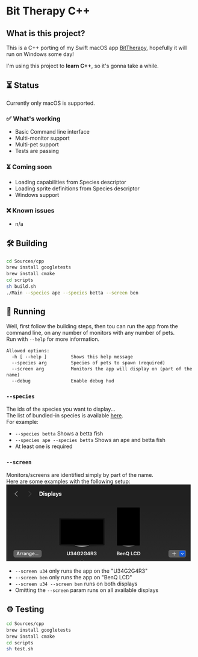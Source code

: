 # Bit Therapy C++

## What is this project?
This is a C++ porting of my Swift macOS app [BitTherapy](https://apps.apple.com/app/desktop-pets/id1575542220), hopefully it will run on Windows some day!

I'm using this project to **learn C++**, so it's gonna take a while.

## ⏳ Status

Currently only macOS is supported.

### ✅ What's working
* Basic Command line interface
* Multi-monitor support
* Multi-pet support
* Tests are passing

### ⏳ Coming soon
* Loading capabilities from Species descriptor
* Loading sprite definitions from Species descriptor
* Windows support

### ❌ Known issues
* n/a

## 🛠️ Building 
```bash
cd Sources/cpp
brew install googletests
brew install cmake
cd scripts
sh build.sh
./Main --species ape --species betta --screen ben
```

## 🚀 Running
Well, first follow the building steps, then tou can run the app from the command line, on any number of monitors with any number of pets.<br>
Run with `--help` for more information.

```
Allowed options:
  -h [ --help ]         Shows this help message
  --species arg         Species of pets to spawn (required)
  --screen arg          Monitors the app will display on (part of the name)
  --debug               Enable debug hud
```

### `--species`
The ids of the species you want to display...<br>
The list of bundled-in species is available [here](https://github.com/curzel-it/bit-therapy/tree/main/Species).<br>
For example:
* `--species betta` Shows a betta fish
* `--species ape --species betta` Shows an ape and betta fish
* At least one is required

### `--screen`
Monitors/screens are identified simply by part of the name.<br>
Here are some examples with the following setup:<br>
![Screenshot of Settings > Displays](docs/displays.png)<br>
* `--screen u34` only runs the app on the "U34G2G4R3"
* `--screen ben` only runs the app on "BenQ LCD"
* `--screen u34 --screen ben` runs on both displays
* Omitting the `--screen` param runs on all available displays

## ⚙️ Testing
```bash
cd Sources/cpp
brew install googletests
brew install cmake
cd scripts
sh test.sh
```